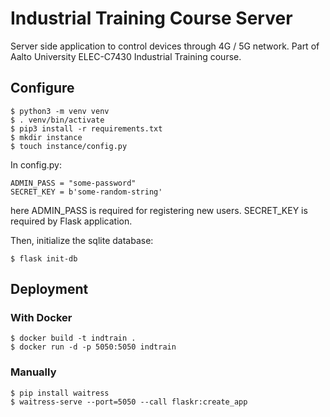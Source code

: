 # Industrial Training Course Server
Server side application to control devices through 4G / 5G network. Part of Aalto University ELEC-C7430 Industrial Training course.

## Configure
```
$ python3 -m venv venv
$ . venv/bin/activate
$ pip3 install -r requirements.txt
$ mkdir instance
$ touch instance/config.py
```

In config.py:
```
ADMIN_PASS = "some-password"
SECRET_KEY = b'some-random-string'
```
here ADMIN_PASS is required for registering new users. SECRET_KEY is required by Flask application.

Then, initialize the sqlite database:
```
$ flask init-db
```

## Deployment

### With Docker
```
$ docker build -t indtrain .
$ docker run -d -p 5050:5050 indtrain
```
### Manually
```
$ pip install waitress
$ waitress-serve --port=5050 --call flaskr:create_app
```
